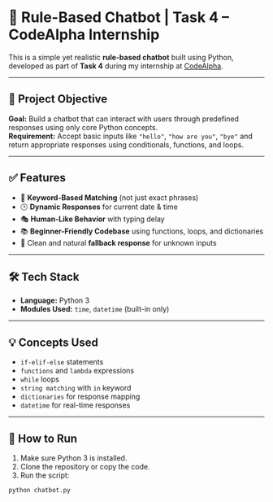 
# 🤖 Rule-Based Chatbot | Task 4 – CodeAlpha Internship

This is a simple yet realistic **rule-based chatbot** built using Python, developed as part of **Task 4** during my internship at [CodeAlpha](https://www.linkedin.com/company/codealpha-internship/).

---

## 📌 Project Objective

**Goal:** Build a chatbot that can interact with users through predefined responses using only core Python concepts.  
**Requirement:** Accept basic inputs like `"hello"`, `"how are you"`, `"bye"` and return appropriate responses using conditionals, functions, and loops.

---

## ✅ Features

- 🧠 **Keyword-Based Matching** (not just exact phrases)
- 🕒 **Dynamic Responses** for current date & time
- 🎭 **Human-Like Behavior** with typing delay
- 📚 **Beginner-Friendly Codebase** using functions, loops, and dictionaries
- 💬 Clean and natural **fallback response** for unknown inputs

---

## 🛠️ Tech Stack

- **Language:** Python 3
- **Modules Used:** `time`, `datetime` (built-in only)

---

## 💡 Concepts Used

- `if-elif-else` statements
- `functions` and `lambda` expressions
- `while` loops
- `string matching` with `in` keyword
- `dictionaries` for response mapping
- `datetime` for real-time responses

---

## 🔧 How to Run

1. Make sure Python 3 is installed.
2. Clone the repository or copy the code.
3. Run the script:

```bash
python chatbot.py

